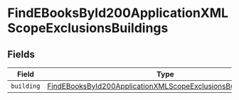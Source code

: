 # FindEBooksById200ApplicationXMLScopeExclusionsBuildings


## Fields

| Field                                                                                                                                                         | Type                                                                                                                                                          | Required                                                                                                                                                      | Description                                                                                                                                                   |
| ------------------------------------------------------------------------------------------------------------------------------------------------------------- | ------------------------------------------------------------------------------------------------------------------------------------------------------------- | ------------------------------------------------------------------------------------------------------------------------------------------------------------- | ------------------------------------------------------------------------------------------------------------------------------------------------------------- |
| `building`                                                                                                                                                    | [FindEBooksById200ApplicationXMLScopeExclusionsBuildingsBuilding](../../models/operations/findebooksbyid200applicationxmlscopeexclusionsbuildingsbuilding.md) | :heavy_minus_sign:                                                                                                                                            | N/A                                                                                                                                                           |